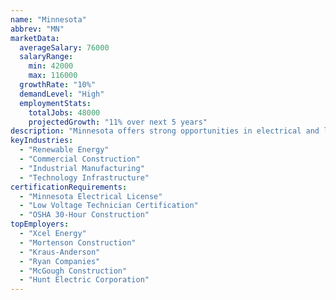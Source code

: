 ```yaml
---
name: "Minnesota"
abbrev: "MN"
marketData:
  averageSalary: 76000
  salaryRange:
    min: 42000
    max: 116000
  growthRate: "10%"
  demandLevel: "High"
  employmentStats:
    totalJobs: 48000
    projectedGrowth: "11% over next 5 years"
description: "Minnesota offers strong opportunities in electrical and low voltage employment, driven by renewable energy projects, commercial construction, and industrial manufacturing growth."
keyIndustries:
  - "Renewable Energy"
  - "Commercial Construction"
  - "Industrial Manufacturing"
  - "Technology Infrastructure"
certificationRequirements:
  - "Minnesota Electrical License"
  - "Low Voltage Technician Certification"
  - "OSHA 30-Hour Construction"
topEmployers:
  - "Xcel Energy"
  - "Mortenson Construction"
  - "Kraus-Anderson"
  - "Ryan Companies"
  - "McGough Construction"
  - "Hunt Electric Corporation"
---
```

